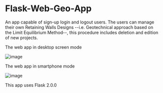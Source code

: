 # Flask-Web-Geo-App
An app capable of sign-up login and logout users. The users can manage their own Retaining Walls Designs --i.e. Geotechnical approach based on the Limit Equilibrium Method--, this procedure includes deletion and edition of new projects. 

The web app in desktop screen mode

![image](https://user-images.githubusercontent.com/50509447/131264960-332d6161-a3bf-4ed0-9d8b-d67032f7db2a.png)

The web app in smartphone mode

![image](https://user-images.githubusercontent.com/50509447/131264994-91687b41-c672-4db6-b5b0-bdc19485d4da.png)

This app uses Flask 2.0.0
